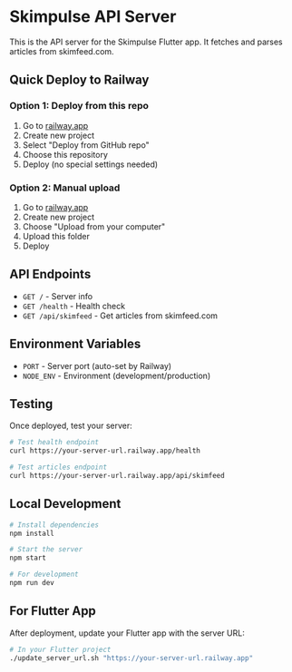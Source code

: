 # Skimpulse API Server

This is the API server for the Skimpulse Flutter app. It fetches and parses articles from skimfeed.com.

## Quick Deploy to Railway

### Option 1: Deploy from this repo
1. Go to [railway.app](https://railway.app)
2. Create new project
3. Select "Deploy from GitHub repo"
4. Choose this repository
5. Deploy (no special settings needed)

### Option 2: Manual upload
1. Go to [railway.app](https://railway.app)
2. Create new project
3. Choose "Upload from your computer"
4. Upload this folder
5. Deploy

## API Endpoints

- `GET /` - Server info
- `GET /health` - Health check
- `GET /api/skimfeed` - Get articles from skimfeed.com

## Environment Variables

- `PORT` - Server port (auto-set by Railway)
- `NODE_ENV` - Environment (development/production)

## Testing

Once deployed, test your server:

```bash
# Test health endpoint
curl https://your-server-url.railway.app/health

# Test articles endpoint
curl https://your-server-url.railway.app/api/skimfeed
```

## Local Development

```bash
# Install dependencies
npm install

# Start the server
npm start

# For development
npm run dev
```

## For Flutter App

After deployment, update your Flutter app with the server URL:

```bash
# In your Flutter project
./update_server_url.sh "https://your-server-url.railway.app"
```
